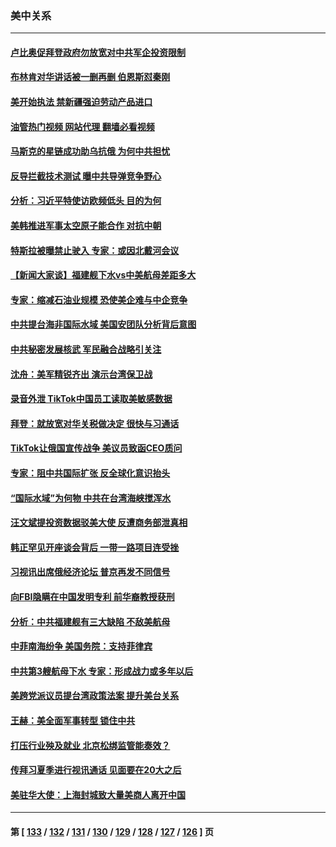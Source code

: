 ### 美中关系
---
#### [卢比奥促拜登政府勿放宽对中共军企投资限制](../../pages/nf1412576/n13764949.md?06221645) 
#### [布林肯对华讲话被一删再删 伯恩斯怼秦刚](../../pages/nf1412576/n13764796.md?06221645) 
#### [美开始执法 禁新疆强迫劳动产品进口](../../pages/nf1412576/n13764649.md?06221645) 
#### [油管热门视频 网站代理 翻墙必看视频](http://209.222.30.114:81/youtube.html?06221645)
#### [马斯克的星链成功助乌抗俄 为何中共担忧](../../pages/nf1412576/n13764450.md?06221645) 
#### [反导拦截技术测试 曝中共导弹竞争野心](../../pages/nf1412576/n13764411.md?06221645) 
#### [分析：习近平特使访欧频低头 目的为何](../../pages/nf1412576/n13763703.md?06221645) 
#### [美韩推进军事太空原子能合作 对抗中朝](../../pages/nf1412576/n13764032.md?06221645) 
#### [特斯拉被曝禁止驶入 专家：或因北戴河会议](../../pages/nf1412576/n13763699.md?06221645) 
#### [【新闻大家谈】福建舰下水vs中美航母差距多大](../../pages/nf1412576/n13763172.md?06221645) 
#### [专家：缩减石油业规模 恐使美企难与中企竞争](../../pages/nf1412576/n13763425.md?06221645) 
#### [中共提台海非国际水域 美国安团队分析背后意图](../../pages/nf1412576/n13762899.md?06221645) 
#### [中共秘密发展核武 军民融合战略引关注](../../pages/nf1412576/n13762850.md?06221645) 
#### [沈舟：美军精锐齐出 演示台湾保卫战](../../pages/nf1412576/n13762508.md?06221645) 
#### [录音外泄 TikTok中国员工读取美敏感数据](../../pages/nf1412576/n13762495.md?06221645) 
#### [拜登：就放宽对华关税做决定 很快与习通话](../../pages/nf1412576/n13762428.md?06221645) 
#### [TikTok让俄国宣传战争 美议员致函CEO质问](../../pages/nf1412576/n13762112.md?06221645) 
#### [专家：阻中共国际扩张 反全球化意识抬头](../../pages/nf1412576/n13761868.md?06221645) 
#### [“国际水域”为何物 中共在台湾海峡搅浑水](../../pages/nf1412576/n13762058.md?06221645) 
#### [汪文斌提投资数据驳美大使 反遭商务部泄真相](../../pages/nf1412576/n13761701.md?06221645) 
#### [韩正罕见开座谈会背后 一带一路项目连受挫](../../pages/nf1412576/n13761858.md?06221645) 
#### [习视讯出席俄经济论坛 普京再发不同信号](../../pages/nf1412576/n13761933.md?06221645) 
#### [向FBI隐瞒在中国发明专利 前华裔教授获刑](../../pages/nf1412576/n13761839.md?06221645) 
#### [分析：中共福建舰有三大缺陷 不敌美航母](../../pages/nf1412576/n13761846.md?06221645) 
#### [中菲南海纷争 美国务院：支持菲律宾](../../pages/nf1412576/n13761795.md?06221645) 
#### [中共第3艘航母下水 专家：形成战力或多年以后](../../pages/nf1412576/n13761788.md?06221645) 
#### [美跨党派议员提台湾政策法案 提升美台关系](../../pages/nf1412576/n13761597.md?06221645) 
#### [王赫：美全面军事转型 锁住中共](../../pages/nf1412576/n13761307.md?06221645) 
#### [打压行业殃及就业 北京松绑监管能奏效？](../../pages/nf1412576/n13761130.md?06221645) 
#### [传拜习夏季进行视讯通话 见面要在20大之后](../../pages/nf1412576/n13761110.md?06221645) 
#### [美驻华大使：上海封城致大量美商人离开中国](../../pages/nf1412576/n13761148.md?06221645) 

---
#### 第 [ [133](./133.md?06221645) / [132](./132.md?06221645) / [131](./131.md?06221645) / [130](./130.md?06221645) / [129](./129.md?06221645) / [128](./128.md?06221645) / [127](./127.md?06221645) / [126](./126.md?06221645) ] 页
